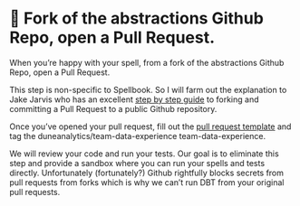# 🍴 Fork of the abstractions Github Repo, open a Pull Request.

When you’re happy with your spell, from a fork of the abstractions Github Repo, open a Pull Request.

This step is non-specific to Spellbook. So I will farm out the explanation to Jake Jarvis who has an excellent [step by step guide](https://jarv.is/notes/how-to-pull-request-fork-github/) to forking and committing a Pull Request to a public Github repository.

Once you’ve opened your pull request, fill out the [pull request template](https://github.com/duneanalytics/abstractions/blob/master/pull\_request\_template.md) and tag the duneanalytics/team-data-experience team-data-experience.

We will review your code and run your tests. Our goal is to eliminate this step and provide a sandbox where you can run your spells and tests directly. Unfortunately (fortunately?) Github rightfully blocks secrets from pull requests from forks which is why we can’t run DBT from your original pull requests.

